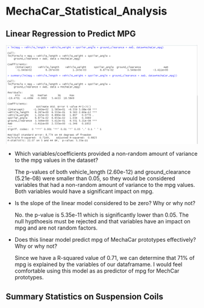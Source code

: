 # MechaCar_Statistical_Analysis

## Linear Regression to Predict MPG

![this is an image](https://github.com/eneubauer2022/MechaCar_Statistical_Analysis/blob/main/deliverable%201.png)

- Which variables/coefficients provided a non-random amount of variance to the mpg values in the dataset?

  The p-values of both vehicle_length (2.60e-12) and ground_clearance (5.21e-08) were smaller than 0.05, so they would be considered variables that had a non-random amount of variance to the mpg values. Both variables would have a significant impact on mpg. 

- Is the slope of the linear model considered to be zero? Why or why not?

  No. the p-value is 5.35e-11 which is significantly lower than 0.05. The null hypthoesis must be rejected and that variables have an impact on mpg and are not random factors. 

- Does this linear model predict mpg of MechaCar prototypes effectively? Why or why not?

  Since we have a R-squared value of 0.71, we can determine that 71% of mpg is explained by the variables of our dataframame. I would feel comfortable using this model as as predictor of mpg for MechCar prototypes. 

## Summary Statistics on Suspension Coils

